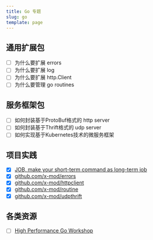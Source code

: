 ```yaml
---
title: Go 专题
slug: go
template: page
---
```


## 通用扩展包

- [ ] 为什么要扩展 errors 
- [ ] 为什么要扩展 log
- [ ] 为什么要扩展 http.Client
- [ ] 为什么要管理 go routines

## 服务框架包

- [ ] 如何封装基于ProtoBuf格式的 http server
- [ ] 如何封装基于Thrift格式的 udp server
- [ ] 如何实现基于Kubernetes技术的微服务框架

## 项目实践

- [x] [JOB, make your short-term command as long-term job](https://github.com/liujianping/job)
- [x] [github.com/x-mod/errors](https://github.com/x-mod/errors)
- [x] [github.com/x-mod/httpclient](https://github.com/x-mod/httpclient)
- [x] [github.com/x-mod/routine](https://github.com/x-mod/routine)
- [x] [github.com/x-mod/udpthrift](https://github.com/x-mod/udpthrift)

## 各类资源

- [ ] [High Performance Go Workshop](https://dave.cheney.net/high-performance-go-workshop/dotgo-paris.html)
